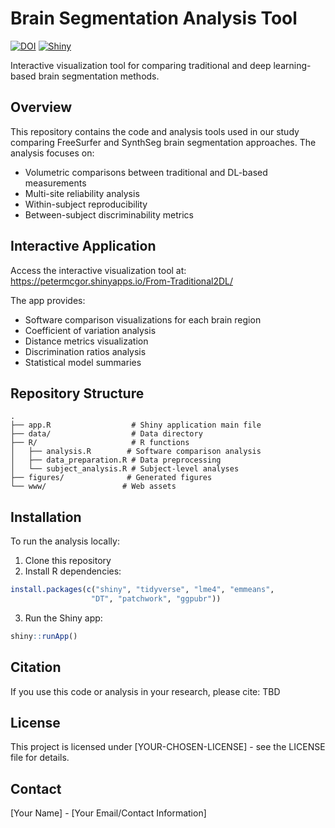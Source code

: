 # Brain Segmentation Analysis Tool

[![DOI](https://zenodo.org/badge/DOI/zenodo.14511324.svg)](https://doi.org/10.5281/zenodo.14511324)
[![Shiny](https://img.shields.io/badge/Shiny-shinyapps.io-blue?logo=R)](YOUR-SHINYAPP-URL)

Interactive visualization tool for comparing traditional and deep learning-based brain segmentation methods.

## Overview

This repository contains the code and analysis tools used in our study comparing FreeSurfer and SynthSeg brain segmentation approaches. The analysis focuses on:
- Volumetric comparisons between traditional and DL-based measurements
- Multi-site reliability analysis
- Within-subject reproducibility
- Between-subject discriminability metrics

## Interactive Application

Access the interactive visualization tool at:  https://petermcgor.shinyapps.io/From-Traditional2DL/

The app provides:
- Software comparison visualizations for each brain region
- Coefficient of variation analysis
- Distance metrics visualization
- Discrimination ratios analysis
- Statistical model summaries

## Repository Structure
```
.
├── app.R                  # Shiny application main file
├── data/                  # Data directory
├── R/                     # R functions
│   ├── analysis.R        # Software comparison analysis
│   ├── data_preparation.R # Data preprocessing
│   └── subject_analysis.R # Subject-level analyses
├── figures/              # Generated figures
└── www/                 # Web assets
```

## Installation

To run the analysis locally:

1. Clone this repository
2. Install R dependencies:
```R
install.packages(c("shiny", "tidyverse", "lme4", "emmeans", 
                  "DT", "patchwork", "ggpubr"))
```
3. Run the Shiny app:
```R
shiny::runApp()
```

## Citation

If you use this code or analysis in your research, please cite:
TBD

## License

This project is licensed under [YOUR-CHOSEN-LICENSE] - see the LICENSE file for details.

## Contact

[Your Name] - [Your Email/Contact Information]
